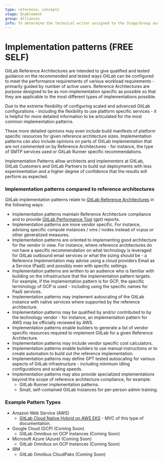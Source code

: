 ```yaml
---
type: reference, concepts
stage: Enablement
group: Alliances
info: To determine the technical writer assigned to the Stage/Group associated with this page, see https://about.gitlab.com/handbook/engineering/ux/technical-writing/#assignments
---
```


# Implementation patterns **(FREE SELF)**

GitLab Reference Architectures are intended to give qualified and tested guidance on the recommended and tested ways GitLab can be configured to meet the performance requirements of various workload requirements - primarily guided by number of active users. Reference Architectures are purpose designed to be as non-implementation specific as possible so that they are applicable to the most different types of implementations possible.

Due to the extreme flexibility of configuring scaled and advanced GitLab configurations - including the flexibility to use platform specific services - it is helpful for more detailed information to be articulated for the most common implementation patterns.

These more detailed opinions may even include build manifests of platform specific resources for given reference architecture sizes. Implementation patterns can also include opinions on parts of GitLab implementation that are not commented on by Reference Architectures - for instance, the type of SMTP services used or GitLab Runner specific recommendations.

Implementation Patterns allow architects and implementers at GitLab, GitLab Customers and GitLab Partners to build out deployments with less experimentation and a higher degree of confidence that the results will perform as expected.

### Implementation patterns compared to reference architectures

GitLab implementation patterns relate to [GitLab Reference Architectures](../reference_architectures/index.md) in the following ways:

- Implementation patterns maintain Reference Architecture compliance and to provide [GitLab Performance Tool](https://gitlab.com/gitlab-org/quality/performance) (gpt) reports.
- Implementation patterns are more vendor specific. For instance, advising specific compute instances / vms / nodes instead of vcpus or other generalized measures.
- Implementation patterns are oriented to implementing good architecture for the vendor in view.  For instance, where reference architectures do not have a specific recommendation on what technology is leveraged for GitLab outbound email services or what the sizing should be - a Reference Implementation may advise using a cloud providers Email as a Service (PaaS) and possibly even with specific settings.
- Implementation patterns are written to an audience who is familiar with building on the infrastructure that the implementation pattern targets.  For example, if the implementation pattern is for GCP, the specific terminology of GCP is used - including using the specific names for PaaS services.
- Implementation patterns may implement autoscaling of the GitLab instance with native services where supported by the reference architecture.
- Implementation patterns may be qualified by and/or contributed to by the technology vendor - for instance, an implementation pattern for AWS may be officially reviewed by AWS.
- Implementation patterns enable builders to generate a list of vendor specific resources required to implement GitLab for a given Reference Architecture.
- Implementation patterns may include vendor specific cost calculators.
- Implementation patterns enable builders to use manual instructions or to create automation to build out the reference implementation.
- Implementation patterns may define GPT tested autoscaling for various aspects of GitLab infrastructure - including minimum idling configurations and scaling speeds.
- Implementation patterns may also provide specialized implementations beyond the scope of reference architecture compliance, for example:
  - GitLab Runner implementation patterns.
  - Small, self-contained GitLab Instances for per-person admin training.

### Example Pattern Types

- Amazon Web Service (AWS)
  - [GitLab Cloud Native Hybrid on AWS EKS](./AWS/index.md) - MVC of this type of documentation.
- Google Cloud (GCP) (Coming Soon)
  - GitLab Omnibus on GCP Instances (Coming Soon)
- Microsoft Azure (Azure) (Coming Soon)
  - GitLab Omnibus on GCP Instances (Coming Soon)
- IBM 
  - GitLab Omnibus CloudPaks  (Coming Soon)